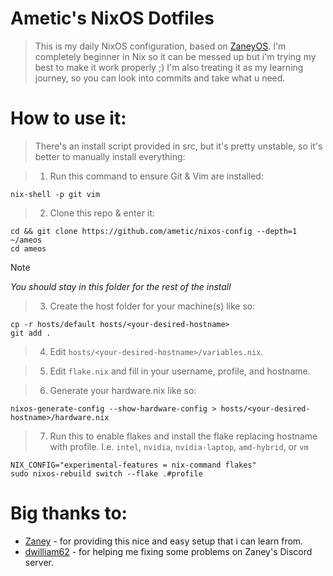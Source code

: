 # Ametic's NixOS Dotfiles

> This is my daily NixOS configuration, based on
[ZaneyOS](https://gitlab.com/Zaney/zaneyos). I'm completely beginner in Nix so
it can be messed up but i'm trying my best to make it work properly ;) I'm also
treating it as my learning journey, so you can look into commits and take what u
need.

# How to use it:

> There's an install script provided in src, but it's pretty unstable, so it's better to manually install everything:

> 1. Run this command to ensure Git & Vim are installed:

```
nix-shell -p git vim
```

> 2. Clone this repo & enter it:

```
cd && git clone https://github.com/ametic/nixos-config --depth=1 ~/ameos 
cd ameos
```

> [!NOTE]
> _You should stay in this folder for the rest of the install_

> 3. Create the host folder for your machine(s) like so:

```
cp -r hosts/default hosts/<your-desired-hostname>
git add .
```

> 4. Edit `hosts/<your-desired-hostname>/variables.nix`.

> 5. Edit `flake.nix` and fill in your username, profile, and hostname.

> 6. Generate your hardware.nix like so:

```
nixos-generate-config --show-hardware-config > hosts/<your-desired-hostname>/hardware.nix
```

> 7. Run this to enable flakes and install the flake replacing hostname with
   profile. I.e. `intel`, `nvidia`, `nvidia-laptop`, `amd-hybrid`, or `vm`

```
NIX_CONFIG="experimental-features = nix-command flakes" 
sudo nixos-rebuild switch --flake .#profile
```

</details>

# Big thanks to:

- [Zaney](https://gitlab.com/Zaney) - for providing this nice and easy setup
  that i can learn from.
- [dwilliam62](https://gitlab.com/dwilliam62) - for helping me fixing some
  problems on Zaney's Discord server.
